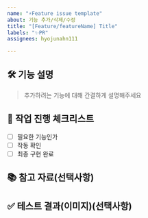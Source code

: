 ```yaml
---
name: "⚡Feature issue template"
about: 기능 추가/삭제/수정
title: "[Feature/featureName] Title"
labels: "✨PR"
assignees: hyojunahn111

---
```


## 🛠️ 기능 설명
> 추가하려는 기능에 대해 간결하게 설명해주세요

## 📝 작업 진행 체크리스트

- [ ] 필요한 기능인가
- [ ] 작동 확인
- [ ] 최종 구현 완료

## 📚 참고 자료(선택사항)
>

## ✅ 테스트 결과(이미지)(선택사항)
>
